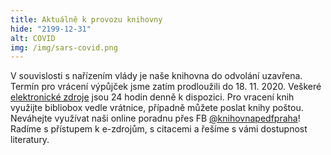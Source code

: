 ```yaml
---
title: Aktuálně k provozu knihovny
hide: "2199-12-31"
alt: COVID
img: /img/sars-covid.png
---
```

V souvislosti s nařízením vlády je naše knihovna do odvolání uzavřena. Termín
pro vrácení výpůjček jsme zatím prodloužili do 18. 11. 2020. Veškeré
[elektronické zdroje](https://knihovna.pedf.cuni.cz/eiz.htm) jsou 24 hodin 
denně k dispozici. Pro vracení knih využijte bibliobox
vedle vrátnice, případně můžete poslat knihy poštou. Neváhejte využívat naši
online poradnu přes FB [@knihovnapedfpraha](https://www.facebook.com/knihovnapedfpraha)! 
Radíme s přístupem k e-zdrojům, s citacemi a řešíme s vámi dostupnost literatury.
